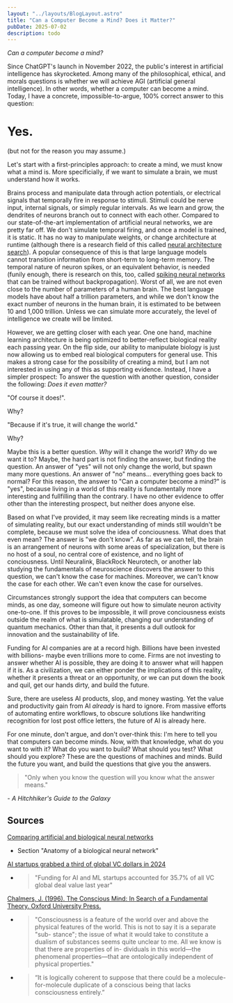 ```yaml
---
layout: "../layouts/BlogLayout.astro"
title: "Can a Computer Become a Mind? Does it Matter?"
pubDate: 2025-07-02
description: todo
---
```


_Can a computer become a mind?_

Since ChatGPT's launch in November 2022, the public's interest in artificial intelligence has skyrocketed. Among many of the philosophical, ethical, and morals questions is whether we will achieve AGI (artificial general intelligence). In other words, whether a computer can become a mind. Today, I have a concrete, impossible-to-argue, 100% correct answer to this question:

# Yes.

(but not for the reason you may assume.)

Let's start with a first-principles approach: to create a mind, we must know what a mind is. More specificially, if we want to simulate a brain, we must understand how it works.

Brains process and manipulate data through action potentials, or electrical signals that temporally fire in response to stimuli. Stimuli could be nerve input, internal signals, or simply regular intervals. As we learn and grow, the dendrites of neurons branch out to connect with each other. Compared to our state-of-the-art implementation of artificial neural networks, we are pretty far off. We don't simulate temporal firing, and once a model is trained, it is static. It has no way to manipulate weights, or change architecture at runtime (although there is a research field of this called <a href="https://en.wikipedia.org/wiki/Neural_architecture_search">neural architecture search</a>). A popular consequence of this is that large language models cannot transition information from short-term to long-term memory. The temporal nature of neuron spikes, or an equivalent behavior, is needed (funily enough, there is research on this, too, called <a href="https://en.wikipedia.org/wiki/Spiking_neural_network">spiking neural networks</a> that can be trained without backpropagation). Worst of all, we are not even close to the number of parameters of a human brain. The best language models have about half a trillion parameters, and while we don't know the exact number of neurons in the human brain, it is estimated to be between 10 and 1,000 trillion. Unless we can simulate more accurately, the level of intelligence we create will be limited.

However, we are getting closer with each year. One one hand, machine learning architecture is being optimized to better-reflect biological reality each passing year. On the flip side, our ability to manipulate biology is just now allowing us to embed real biological computers for general use. This makes a strong case for the possibility of creating a mind, but I am not interested in using any of this as supporting evidence. Instead, I have a simpler prospect: To answer the question with another question, consider the following: _Does it even matter?_

"Of course it does!".

Why?

"Because if it's true, it will change the world."

Why?

Maybe this is a better question. _Why_ will it change the world? _Why_ do we want it to? Maybe, the hard part is not finding the answer, but finding the question. An answer of "yes" will not only change the world, but spawn many more questions. An answer of "no" means... everything goes back to normal? For this reason, the answer to "Can a computer become a mind?" is "yes", because living in a world of this reality is fundamentally more interesting and fullfilling than the contrary. I have no other evidence to offer other than the interesting prospect, but neither does anyone else.

Based on what I've provided, it may seem like recreating minds is a matter of simulating reality, but our exact understanding of minds still wouldn't be complete, because we must solve the idea of conciousness. What does that even mean? The answer is "we don't know". As far as we can tell, the brain is an arrangement of neurons with some areas of specialization, but there is no host of a soul, no central core of existence, and no light of conciousness. Until Neuralink, BlackRock Neurotech, or another lab studying the fundamentals of neuroscience discovers the answer to this question, we can't know the case for machines. Moreover, we can't know the case for each other. We can't even know the case for ourselves.

Circumstances strongly support the idea that computers can become minds, as one day, someone will figure out how to simulate neuron activity one-to-one. If this proves to be impossible, it will prove conciousness exists outside the realm of what is simulatable, changing our understanding of quantum mechanics. Other than that, it presents a dull outlook for innovation and the sustainability of life.

Funding for AI companies are at a record high. Billions have been invested with billions- maybe even trillions more to come. Firms are not investing to answer whether AI is possible, they are doing it to answer what will happen if it is. As a civilization, we can either ponder the implications of this reality, whether it presents a threat or an opportunity, or we can put down the book and quil, get our hands dirty, and build the future.

Sure, there are useless AI products, slop, and money wasting. Yet the value and productivity gain from AI _already_ is hard to ignore. From massive efforts of automating entire workflows, to obscure solutions like handwriting recognition for lost post office letters, the future of AI is already here.

For one minute, don't argue, and don't over-think this: I'm here to tell you that computers can become minds. Now, with that knowledge, what do you want to with it? What do you want to build? What should you test? What should you explore? These are the questions of machines and minds. Build the future you want, and build the questions that give you the answers.

<blockquote>
    "Only when you know the question will you know what the answer means."
</blockquote>
<p>- <cite>A Hitchhiker's Guide to the Galaxy</cite></p>

<h2>Sources</h2>

<a href="https://news.sophos.com/en-us/2017/09/21/man-vs-machine-comparing-artificial-and-biological-neural-networks/">Comparing artificial and biological neural networks</a>

<ul>
    <li>Section "Anatomy of a biological neural network"</li>
</ul>

<a href="https://pitchbook.com/news/articles/ai-startups-grabbed-a-third-of-global-vc-dollars-in-2024">AI startups grabbed a third of global VC dollars in 2024</a>

<ul>
    <li><blockquote>"Funding for AI and ML startups accounted for 35.7% of all VC global deal value last year"</blockquote></li>
</ul>

<a href="https://personal.lse.ac.uk/ROBERT49/teaching/ph103/pdf/Chalmers_The_Conscious_Mind.pdf">Chalmers, J. (1996). The Conscious Mind: In Search of a Fundamental Theory. Oxford University Press.</a>

<ul>
    <li><blockquote>"Consciousness is a feature of the world over and above
    the physical features of the world. This is not to say it is a separate "sub-
    stance"; the issue of what it would take to constitute a dualism of substances
    seems quite unclear to me. All we know is that there are properties of in-
    dividuals in this world—the phenomenal properties—that are ontologically
    independent of physical properties."</blockquote></li>
    <li><blockquote>“It is logically coherent to suppose that there could be a molecule-for-molecule duplicate of a conscious being that lacks consciousness entirely.”</blockquote></li>
</ul>

